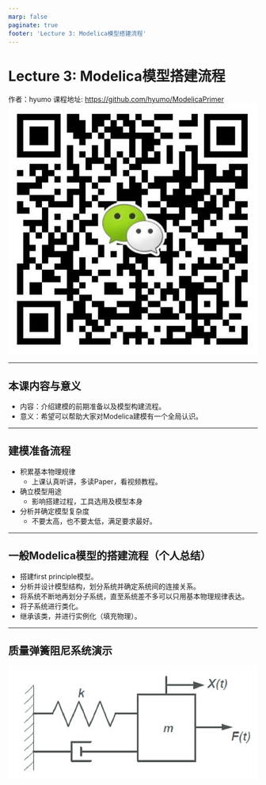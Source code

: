 ```yaml
---
marp: false
paginate: true
footer: 'Lecture 3: Modelica模型搭建流程'
---
```


# Lecture 3: Modelica模型搭建流程
作者：hyumo
课程地址: https://github.com/hyumo/ModelicaPrimer
![width:200px height:200px](./images/QR.png)

----
## 本课内容与意义
- 内容：介绍建模的前期准备以及模型构建流程。
- 意义：希望可以帮助大家对Modelica建模有一个全局认识。
----
## 建模准备流程
- 积累基本物理规律
  - 上课认真听讲，多读Paper，看视频教程。
- 确立模型用途
  - 影响搭建过程，工具选用及模型本身
- 分析并确定模型复杂度
  - 不要太高，也不要太低，满足要求最好。
----
## 一般Modelica模型的搭建流程（个人总结）
- 搭建first principle模型。
- 分析并设计模型结构，划分系统并确定系统间的连接关系。
- 将系统不断地再划分子系统，直至系统差不多可以只用基本物理规律表达。
- 将子系统进行类化。
- 继承该类，并进行实例化（填充物理）。
----
## 质量弹簧阻尼系统演示
![](./images/Mass-spring-damper-system.png)





